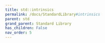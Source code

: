 ```yaml
---
title: std::intrinsics
permalink: /docs/StandardLibrary#intrinsics
parent: std
grand_parent: Standard Library
has_children: False
nav_order: 5
---
```

